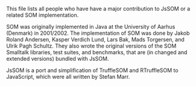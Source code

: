 This file lists all people who have have a major contribution to JsSOM or a
related SOM implementation.

SOM was originally implemented in Java at the University of Aarhus (Denmark) in
2001/2002. The implementation of SOM was done by Jakob Roland Andersen, Kasper
Verdich Lund, Lars Bak, Mads Torgersen, and Ulrik Pagh Schultz. They also wrote
the original versions of the SOM Smalltalk libraries, test suites, and
benchmarks, that are (in changed and extended versions) bundled with JsSOM.

JsSOM is a port and simplification of TruffleSOM and RTruffleSOM to JavaScript,
which were all written by Stefan Marr.

